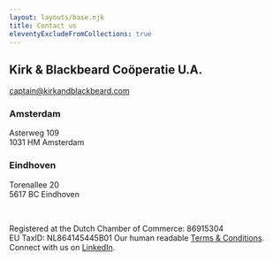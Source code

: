 ```yaml
---
layout: layouts/base.njk
title: Contact us
eleventyExcludeFromCollections: true
---
```


## Kirk & Blackbeard Coöperatie U.A.
[captain@kirkandblackbeard.com](mailto:captain@kirkandblackbeard.com?subject=Calling%20Kirk) 

### Amsterdam
Asterweg 109     
1031 HM Amsterdam

### Eindhoven
Torenallee 20    
5617 BC Eindhoven

<br />

Registered at the Dutch Chamber of Commerce: 86915304    
EU TaxID: NL864145445B01
Our human readable [Terms & Conditions](https://drive.google.com/file/d/1tT5StFyx-gAshCH-E6T5y3191ijj3UJZ/view?usp=share_link).    
Connect with us on  [LinkedIn](https://www.linkedin.com/company/kirk-blackbeard/).
